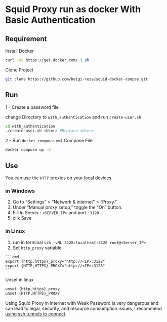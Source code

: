 # Squid Proxy run as docker With Basic Authentication


## Requirement

Install Docker

```bash
curl -sS https://get.docker.com/ | sh
```

Clone Project
```bash
git clone https://github.com/beigi-reza/squid-docker-compse.git
```

## Run

1 - Create a password file 

change Directory to `with_authentication` and run `create-user.sh` 

```bash
cd with_authentication
./create-user.sh <User> #Replace <User>
```

2 -  Run `docker-compose.yml` Compose File

```bash
docker compose up -d
```


## Use 

You can use the `HTTP` proxies on your local devices.


### in Windows 
  2. Go to “Settings” > “Network & internet” > “Proxy.”
  3. Under “Manual proxy setup,” toggle the “On” button.
  4. Fill in Server : `<SERVER_IP>` and port : `3128`
  5. clik Save
  
### in Linux

  1. run in terminal `ssh -vNL 3128:localhost:3128 root@<Server_IP>`
  2. Set `http_proxy` variable
   
    ```cmd
    export {http,https}_proxy="http://<IP>:3128"
    export {HTTP,HTTPS}_PROXY="http://<IP>:3128"
    ```



Unset in linux 
```cmd
unset {http,https}_proxy
unset {HTTP,HTTPS}_PROXY
```

Using Squid Proxy in internet with Weak Password is very dangerous and can lead to legal, security, and resource consumption issues, I recommend [using ssh tunnels to connect](../useTunnle.md).
